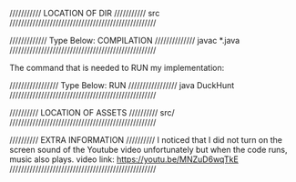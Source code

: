 /////////// LOCATION OF DIR ///////////
src
///////////////////////////////////////////////////

///////////// Type Below: COMPILATION //////////////
javac *.java
///////////////////////////////////////////////////


The command that is needed to RUN my implementation:

///////////////// Type Below: RUN /////////////////
java DuckHunt
///////////////////////////////////////////////////

////////// LOCATION OF ASSETS //////////
src/
///////////////////////////////////////////////////

////////// EXTRA INFORMATION //////////
I noticed that I did not turn on the screen sound of the Youtube video unfortunately but when the code runs, music also plays.
video link: https://youtu.be/MNZuD6wqTkE
///////////////////////////////////////////////////
